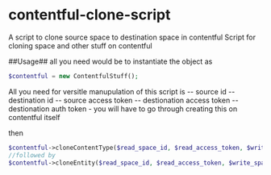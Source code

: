 # contentful-clone-script
A script to clone source space to destination space in contentful
Script for cloning space and other stuff on contentful 

##Usage##
all you need would be to instantiate the object as 
```php
$contentful = new ContentfulStuff();
```

All you need for versitle manupulation of this script is 
-- source id
-- destination id
-- source access token
-- destionation access token
-- destionation auth token - you will have to go through creating this on contentful itself

then
```php
$contentful->cloneContentType($read_space_id, $read_access_token, $write_space_id, $write_auth_token);
//followed by 
$contentful->cloneEntity($read_space_id, $read_access_token, $write_space_id, $write_auth_token, $write_access_token)
```
